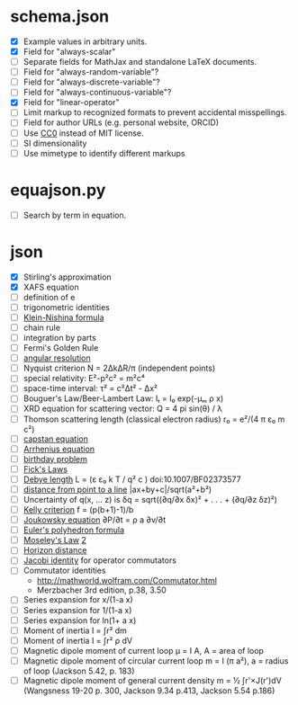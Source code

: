 
schema.json
===========

- [x] Example values in arbitrary units.
- [x] Field for "always-scalar"
- [ ] Separate fields for MathJax and standalone LaTeX documents.
- [ ] Field for "always-random-variable"?
- [ ] Field for "always-discrete-variable"?
- [ ] Field for "always-continuous-variable"?
- [x] Field for "linear-operator"
- [ ] Limit markup to recognized formats to prevent accidental misspellings.
- [ ] Field for author URLs (e.g. personal website, ORCID)
- [ ] Use [CC0](https://creativecommons.org/publicdomain/zero/1.0/) instead of MIT license.
- [ ] SI dimensionality
- [ ] Use mimetype to identify different markups

equajson.py
===========

- [ ] Search by term in equation.

json
====

- [x] Stirling's approximation
- [x] XAFS equation
- [ ] definition of e
- [ ] trigonometric identities
- [ ] [Klein-Nishina formula](https://en.wikipedia.org/wiki/Klein%E2%80%93Nishina_formula)
- [ ] chain rule
- [ ] integration by parts
- [ ] Fermi's Golden Rule
- [ ] [angular resolution](https://en.wikipedia.org/wiki/Angular_resolution)
- [ ] Nyquist criterion N = 2ΔkΔR/π (independent points)
- [ ] special relativity: E²-p²c² = m²c⁴
- [ ] space-time interval: τ² = c²Δt² - Δx²
- [ ] Bouguer's Law/Beer-Lambert Law: Iₜ = I₀ exp(-μₘ ρ x)
- [ ] XRD equation for scattering vector: Q = 4 pi sin(θ) / λ
- [ ] Thomson scattering length (classical electron radius) r₀ = e²/(4 π ε₀ m c²)
- [ ] [capstan equation](https://en.wikipedia.org/wiki/Capstan_equation)
- [ ] [Arrhenius equation](https://en.wikipedia.org/wiki/Arrhenius_equation)
- [ ] [birthday problem](https://en.wikipedia.org/wiki/Birthday_problem)
- [ ] [Fick's Laws](https://en.wikipedia.org/wiki/Fick's_laws_of_diffusion)
- [ ] [Debye length](https://en.wikipedia.org/wiki/Debye_length) L = (ε ε₀ k T / q² c ) doi:10.1007/BF02373577
- [ ] [distance from point to a line](https://en.wikipedia.org/wiki/Distance_from_a_point_to_a_line) |ax+by+c|/sqrt(a²+b²)
- [ ] Uncertainty of q(x, ... z) is δq = sqrt((∂q/∂x δx)² + . . . + (∂q/∂z δz)²)
- [ ] [Kelly criterion](https://en.wikipedia.org/wiki/Kelly_criterion) f = (p(b+1)-1)/b
- [ ] [Joukowsky equation](https://en.wikipedia.org/wiki/Water_hammer) ∂P/∂t = ρ a ∂v/∂t
- [ ] [Euler's polyhedron formula](https://en.wikipedia.org/wiki/Euler_characteristic)
- [ ] [Moseley's Law](https://en.wikipedia.org/wiki/Moseley%27s_law) [2](http://pd.chem.ucl.ac.uk/pdnn/inst1/anode.htm)
- [ ] [Horizon distance](https://en.wikipedia.org/wiki/Horizon)
- [ ] [Jacobi identity](https://en.wikipedia.org/wiki/Jacobi_identity) for operator commutators
- [ ] Commutator identities
  - <http://mathworld.wolfram.com/Commutator.html>
  - Merzbacher 3rd edition, p.38, 3.50
- [ ] Series expansion for x/(1-a x)
- [ ] Series expansion for 1/(1-a x)
- [ ] Series expansion for ln(1+ a x)
- [ ] Moment of inertia I = ∫r² dm
- [ ] Moment of inertia I = ∫r² ρ dV
- [ ] Magnetic dipole moment of current loop μ = I A, A = area of loop
- [ ] Magnetic dipole moment of circular current loop m = I (π a²), a = radius of loop (Jackson 5.42, p. 183)
- [ ] Magnetic dipole moment of general current density m = ½ ∫r'×J(r')dV (Wangsness 19-20 p. 300, Jackson 9.34 p.413, Jackson 5.54 p.186)
